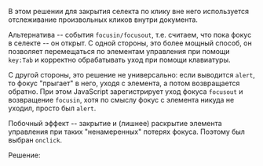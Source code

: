 В этом решении для закрытия селекта по клику вне него используется отслеживание произвольных кликов внутри документа.

Альтернатива -- события `focusin/focusout`, т.е. считаем, что пока фокус в селекте -- он открыт. С одной стороны, это более мощный способ, он позволяет перемещаться по элементам управления при помощи `key:Tab` и корректно обрабатывать уход при помощи клавиатуры.

С другой стороны, это решение не универсально: если выводится `alert`, то фокус "прыгает" в него, уходя с элемента, а потом возвращается обратно. При этом JavaScript зарегистрирует уход фокуса `focusout` и возвращение `focusin`, хотя по смыслу фокус с элемента никуда не уходил, просто был `alert`.

Побочный эффект -- закрытие и (лишнее) раскрытие элемента управления при таких "ненамеренных" потерях фокуса. Поэтому был выбран `onclick`.

Решение:
